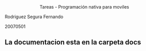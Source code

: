 <div align=center>
  Tareas - Programación nativa para moviles
</div>

Rodriguez Segura Fernando

20070501

## La documentacion esta en la carpeta docs
